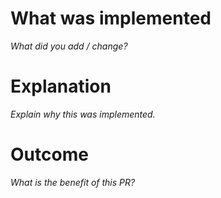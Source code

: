 # What was implemented
_What did you add / change?_

# Explanation
_Explain why this was implemented._


# Outcome
_What is the benefit of this PR?_
